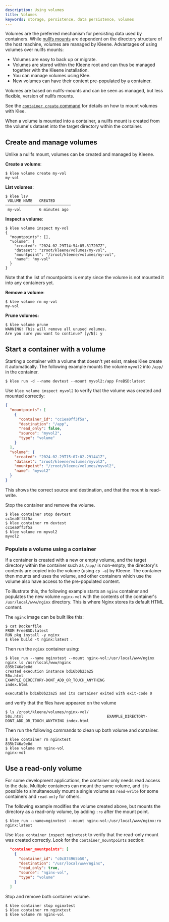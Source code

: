 ```yaml
---
description: Using volumes
title: Volumes
keywords: storage, persistence, data persistence, volumes
---
```


Volumes are the preferred mechanism for persisting data used
by containers. While [nullfs mounts](nullfs-mounts.md) are dependent on the
directory structure of the host machine, volumes are managed by
Kleene. Advantages of using volumes over nullfs mounts:

- Volumes are easy to back up or migrate.
- Volumes are stored within the Kleene root and can thus be managed together
  with the Kleene installation.
- You can manage volumes using Klee.
- New volumes can have their content pre-populated by a container.

Volumes are based on nullfs-mounts and can be seen as managed, but less flexible,
version of nullfs mounts.

See the [`container create` command](/reference/klee/container_create/#specifying-mounts)
for details on how to mount volumes with Klee.

When a volume is mounted into a container, a nullfs mount is created
from the volume's dataset into the target directory within the container.

## Create and manage volumes

Unlike a nullfs mount, volumes can be created and managed by Kleene.

**Create a volume**:

```console
$ klee volume create my-vol
my-vol
```

**List volumes**:

```console
$ klee lsv
 VOLUME NAME   CREATED
─────────────────────────────
 my-vol        6 minutes ago
```

**Inspect a volume**:

```console
$ klee volume inspect my-vol
{
  "mountpoints": [],
  "volume": {
    "created": "2024-02-29T14:54:05.317207Z",
    "dataset": "zroot/kleene/volumes/my-vol",
    "mountpoint": "/zroot/kleene/volumes/my-vol",
    "name": "my-vol"
  }
}
```

Note that the list of mountpoints is empty since the volume is not mounted
it into any containers yet.

**Remove a volume**:

```console
$ klee volume rm my-vol
my-vol
```

**Prune volumes:**

```console
$ klee volume prune
WARNING! This will remove all unused volumes.
Are you sure you want to continue? [y/N]: y

```

## Start a container with a volume

Starting a container with a volume that doesn't yet exist, makes Klee create
it automatically. The following example mounts the volume `myvol2` into
`/app/` in the container.

```console
$ klee run -d --name devtest --mount myvol2:/app FreBSD:latest
```

Use `klee volume inspect myvol2` to verify that the volume was created and mounted
correctly:

```json
{
  "mountpoints": [
    {
      "container_id": "cc1ea0ff3f5a",
      "destination": "/app",
      "read_only": false,
      "source": "myvol2",
      "type": "volume"
    }
  ],
  "volume": {
    "created": "2024-02-29T15:07:02.291441Z",
    "dataset": "zroot/kleene/volumes/myvol2",
    "mountpoint": "/zroot/kleene/volumes/myvol2",
    "name": "myvol2"
  }
}
```

This shows the correct source and destination, and that the mount is read-write.

Stop the container and remove the volume.

```console
$ klee container stop devtest
cc1ea0ff3f5a
$ klee container rm devtest
cc1ea0ff3f5a
$ klee volume rm myvol2
myvol2
```

### Populate a volume using a container

If a container is created with a new or empty volume, and
the target directory within the container such as `/app/` is non-empty,
the directory's contents are copied into the volume (using `cp -a`) by Kleene.
The container then mounts and uses the volume, and other containers which use
the volume also have access to the pre-populated content.

To illustrate this, the following example starts an `nginx` container and
populates the new volume `nginx-vol` with the contents of the container's
`/usr/local/www/nginx` directory. This is where Nginx stores its default HTML
content.

The `nginx` image can be built like this:

```console
$ cat Dockerfile
FROM FreeBSD:latest
RUN pkg install -y nginx
$ klee build -t nginx:latest .
```

Then run the  `nginx` container using:

```console
$ klee run --name nginxtest --mount nginx-vol:/usr/local/www/nginx nginx ls /usr/local/www/nginx
835b746a9e0d
created execution instance bd16b0b23a25
50x.html
EXAMPLE_DIRECTORY-DONT_ADD_OR_TOUCH_ANYTHING
index.html

executable bd16b0b23a25 and its container exited with exit-code 0
```

and verify that the files have appeared on the volume

```console
$ ls /zroot/kleene/volumes/nginx-vol/
50x.html                                     EXAMPLE_DIRECTORY-DONT_ADD_OR_TOUCH_ANYTHING index.html
```

Then run the following commands to clean up both volume and container.

```console
$ klee container rm nginxtest
835b746a9e0d
$ klee volume rm nginx-vol
nginx-vol
```

## Use a read-only volume

For some development applications, the container only needs read access to the data.
Multiple containers can mount the same volume, and it is possible to simultaneously
mount a single volume as `read-write` for some containers and `read-only`
for others.

The following example modifies the volume created above, but mounts the directory
as a read-only volume, by adding `:ro` after the mount point.

```console
$ klee run --name=nginxtest --mount nginx-vol:/usr/local/www/nginx:ro nginx:latest
```

Use `klee container inspect nginxtest` to verify that the read-only mount was created
correctly. Look for the `container_mountpoints` section:

```json
  "container_mountpoints": [
    {
      "container_id": "c0c874965b50",
      "destination": "/usr/local/www/nginx",
      "read_only": true,
      "source": "nginx-vol",
      "type": "volume"
    }
  ]
```

Stop and remove both container volume.

```console
$ klee container stop nginxtest
$ klee container rm nginxtest
$ klee volume rm nginx-vol
```
